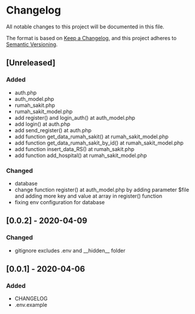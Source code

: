# Changelog

All notable changes to this project will be documented in this file.

The format is based on [Keep a Changelog](https://keepachangelog.com/en/1.0.0/),
and this project adheres to [Semantic Versioning](https://semver.org/spec/v2.0.0.html).

## [Unreleased]

### Added
* auth.php
* auth_model.php
* rumah_sakit.php
* rumah_sakit_model.php
* add register() and login_auth() at auth_model.php
* add login() at auth.php
* add send_register() at auth.php
* add function get_data_rumah_sakit() at rumah_sakit_model.php
* add function get_data_rumah_sakit_by_id() at rumah_sakit_model.php
* add function insert_data_RS() at rumah_sakit.php
* add function add_hospital() at rumah_sakit_model.php

### Changed
* database
* change function register() at auth_model.php by adding parameter $file and adding more key and value at array in register() function
* fixing env configuration for database

## [0.0.2] - 2020-04-09

### Changed

* gitignore excludes .env and \_\_hidden\_\_ folder

## [0.0.1] - 2020-04-06

### Added

* CHANGELOG
* .env.example
